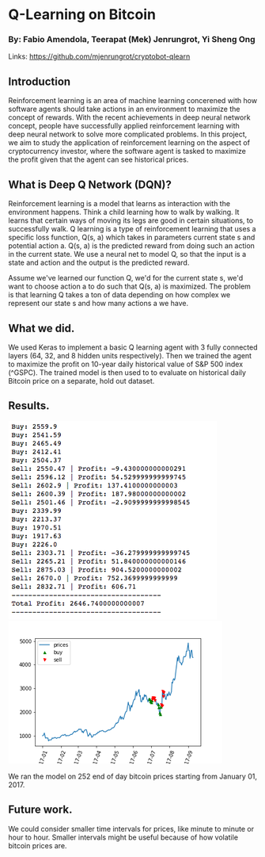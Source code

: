 # Q-Learning on Bitcoin 
### By: Fabio Amendola, Teerapat (Mek) Jenrungrot, Yi Sheng Ong
Links: https://github.com/mjenrungrot/cryptobot-qlearn

## Introduction
Reinforcement learning is an area of machine learning concerened with how software agents should take actions in an environment to maximize the concept of rewards. With the recent achievements in deep neural network concept, people have successfully applied reinforcement learning with deep neural network to solve more complicated problems. In this project, we aim to study the application of reinforcement learning on the aspect of cryptocurrency investor, where the software agent is tasked to maximize the profit given that the agent can see historical prices.

## What is Deep Q Network (DQN)?

Reinforcement learning is a model that learns as interaction with the environment happens. Think a child learning how to walk by walking. It learns that certain ways of moving its legs are good in certain situations, to successfully walk. Q learning is a type of reinforcement learning that uses a specific loss function, Q(s, a) which takes in parameters current state s and potential action a. Q(s, a) is the predicted reward from doing such an action in the current state. We use a neural net to model Q, so that the input is a state and action and the output is the predicted reward.

Assume we've learned our function Q, we'd for the current state s, we'd want to choose action a to do such that Q(s, a) is maximized. The problem is that learning Q takes a ton of data depending on how complex we represent our state s and how many actions a we have.

## What we did.

We used Keras to implement a basic Q learning agent with 3 fully connected layers (64, 32, and 8 hidden units respectively). Then we trained the agent to maximize the profit on 10-year daily historical value of S&P 500 index (^GSPC). The trained model is then used to to evaluate on historical daily Bitcoin price on a separate, hold out dataset.

## Results.
![profit](./BITSTAMP_SPOT_BTC_USD-2017-01-01_profit.png)
![result](./BITSTAMP_SPOT_BTC_USD-2017-01-01_results.png)

We ran the model on 252 end of day bitcoin prices starting from January 01, 2017.

## Future work.

We could consider smaller time intervals for prices, like minute to minute or hour to hour. Smaller intervals might be useful because of how volatile bitcoin prices are.
